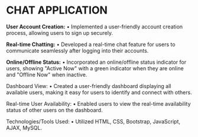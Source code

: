 <h1 > CHAT APPLICATION </h1>

**User Account Creation:**
•	Implemented a user-friendly account creation process, allowing users to sign up securely.

**Real-time Chatting:**
•	Developed a real-time chat feature for users to communicate seamlessly after logging into their accounts.

**Online/Offline Status:**
•	Incorporated an online/offline status indicator for users, showing "Active Now" with a green indicator when they are online and "Offline Now" when inactive.

Dashboard View:
•	Created a user-friendly dashboard displaying all available users, making it easy for users to identify and connect with others.

Real-time User Availability:
•	Enabled users to view the real-time availability status of other users on the dashboard.

Technologies/Tools Used:
•	Utilized HTML, CSS, Bootstrap, JavaScript, AJAX, MySQL.


